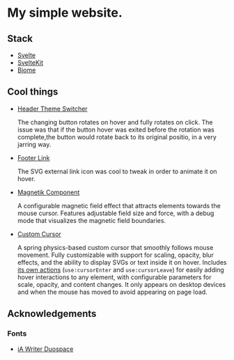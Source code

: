 # My simple website.

## Stack
- [Svelte](https://svelte.dev/)
- [SvelteKit](https://kit.svelte.dev/)
- [Biome](https://biomejs.dev/)

## Cool things
- [Header Theme Switcher](./src/lib/components/Header.svelte)

    The changing button rotates on hover and fully rotates on click.
    The issue was that if the button hover was exited before the rotation was complete,the button would rotate back to its original positio, in a very jarring way.

- [Footer Link](./src/lib/components/Footer.svelte)

    The SVG external link icon was cool to tweak in order to animate it on hover.

- [Magnetik Component](./src/lib/components/Magnetik.svelte)

    A configurable magnetic field effect that attracts elements towards the mouse cursor. Features adjustable field size and force, with a debug mode that visualizes the magnetic field boundaries.

- [Custom Cursor](./src/lib/components/Cursor.svelte)

  A spring physics-based custom cursor that smoothly follows mouse movement. Fully customizable with support for
  scaling, opacity, blur effects, and the ability to display SVGs or text inside it on hover.
  Includes [its own actions](./src/lib/actions/cursor.ts) (`use:cursorEnter`
  and `use:cursorLeave`) for easily adding hover interactions to any element, with configurable parameters for
  scale, opacity, and content changes.
  It only appears on desktop devices and when the mouse has moved to avoid appearing on page load.

## Acknowledgements
### Fonts
- [iA Writer Duospace](https://github.com/iaolo/iA-Fonts)